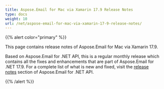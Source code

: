 ```yaml
---
title: Aspose.Email for Mac via Xamarin 17.9 Release Notes
type: docs
weight: 10
url: /net/aspose-email-for-mac-via-xamarin-17-9-release-notes/
---
```


{{% alert color="primary" %}} 

This page contains release notes of Aspose.Email for Mac via Xamarin 17.9.

Based on Aspose.Email for .NET API, this is a regular monthly release which contains all the fixes and enhancements that are part of Aspose.Email for .NET 17.9. For a complete list of what is new and fixed, visit the [release notes](/email/net/aspose-email-for-net-17-9-release-notes/) section of Aspose.Email for .NET API.

{{% /alert %}}
